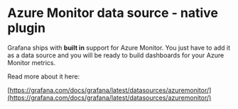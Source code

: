 # Azure Monitor data source - native plugin

Grafana ships with **built in** support for Azure Monitor. You just have to add it as a data source and you will be ready to build dashboards for your Azure Monitor metrics.

Read more about it here:

[https://grafana.com/docs/grafana/latest/datasources/azuremonitor/](https://grafana.com/docs/grafana/latest/datasources/azuremonitor/)
